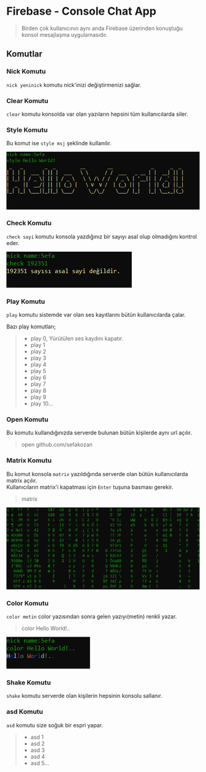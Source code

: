 # Firebase - Console Chat App
> Birden çok kullanıcının aynı anda Firebase üzerinden konuştuğu konsol mesajlaşma uygulamasıdır.

## Komutlar

### Nick Komutu
`nick yeninick` komutu nick'inizi değiştirmenizi sağlar.
        
### Clear Komutu
`clear` komutu konsolda var olan yazıların hepsini tüm kullanıcılarda siler.  
 
### Style Komutu
Bu komut ise `style msj` şeklinde kullanılır.


![hello](assets/hello.png)
          

### Check Komutu
`check sayi` komutu konsola yazdığınız bir sayıyı asal olup olmadığını kontrol eder.

![nick](assets/nick.png)    

### Play Komutu
`play` komutu sistemde var olan ses kayıtlarını bütün kullanıcılarda çalar. 

Bazı play komutları;
> - play 0, Yürütülen ses kaydını kapatır.
> - play 1
> - play 2
> - play 3
> - play 4
> - play 5
> - play 6
> - play 7
> - play 8
> - play 9
> - play 10...

### Open Komutu
Bu komutu kullandığınızda serverde bulunan bütün kişilerde aynı url açılır.
> open github.com/sefakozan

### Matrix Komutu
Bu komut konsola `matrix` yazıldığında serverde olan bütün kullanıcılarda matrix açılır.  
Kullanıcıların matrix'i kapatması için `Enter` tuşuna basması gerekir.
> matrix

![matrix](assets/matrix.png)

### Color Komutu
`color metin` color yazısından sonra gelen yazıyı(metin) renkli yazar.
> color Hello World!..
> 

![color](assets/color.png)

### Shake Komutu
 `shake` komutu serverde olan kişilerin hepsinin konsolu sallanır.

### asd Komutu
`asd` komutu size soğuk bir espri yapar.
> - asd 1
> - asd 2
> - asd 3
> - asd 4
> - asd 5...

